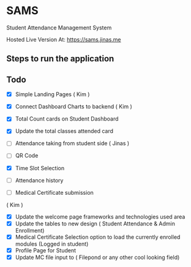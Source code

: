 # SAMS

Student Attendance Management System


Hosted Live Version At: https://sams.jinas.me



## Steps to run the application 




## Todo

- [x] Simple Landing Pages ( Kim )
- [x] Connect Dashboard Charts to backend ( Kim )
- [x] Total Count cards on Student Dashboard
- [x] Update the total classes attended card
- [ ] Attendance taking from student side ( Jinas )
- [ ] QR Code
- [x] Time Slot Selection
- [ ] Attendance history
- [ ] Medical Certificate submission





( Kim )

- [x] Update the welcome page frameworks and technologies used area
- [x] Update the tables to new design ( Student Attendance & Admin Enrollment)
- [x] Medical Certificate Selection option to load the currently enrolled modules (Logged in student)
- [x] Profile Page for Student
- [x] Update MC file input to ( Filepond or any other cool looking field)
